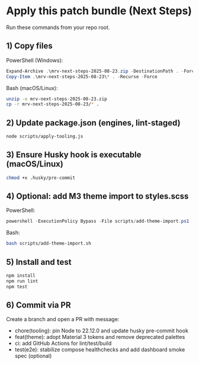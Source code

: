 # Apply this patch bundle (Next Steps)

Run these commands from your repo root.

## 1) Copy files

PowerShell (Windows):

```powershell
Expand-Archive .\mrv-next-steps-2025-08-23.zip -DestinationPath . -Force
Copy-Item .\mrv-next-steps-2025-08-23\* . -Recurse -Force
```

Bash (macOS/Linux):

```bash
unzip -o mrv-next-steps-2025-08-23.zip
cp -r mrv-next-steps-2025-08-23/* .
```

## 2) Update package.json (engines, lint-staged)

```bash
node scripts/apply-tooling.js
```

## 3) Ensure Husky hook is executable (macOS/Linux)

```bash
chmod +x .husky/pre-commit
```

## 4) Optional: add M3 theme import to styles.scss

PowerShell:

```powershell
powershell -ExecutionPolicy Bypass -File scripts/add-theme-import.ps1
```

Bash:

```bash
bash scripts/add-theme-import.sh
```

## 5) Install and test

```bash
npm install
npm run lint
npm test
```

## 6) Commit via PR

Create a branch and open a PR with message:

- chore(tooling): pin Node to 22.12.0 and update husky pre-commit hook
- feat(theme): adopt Material 3 tokens and remove deprecated palettes
- ci: add GitHub Actions for lint/test/build
- test(e2e): stabilize compose healthchecks and add dashboard smoke spec (optional)
